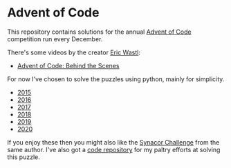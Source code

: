 # Advent of Code

This repository contains solutions for the annual [Advent of Code](https://adventofcode.com)
competition run every December.

There's some videos by the creator [Eric Wastl](https://twitter.com/ericwastl):

  * [Advent of Code: Behind the Scenes](https://www.youtube.com/watch?v=CFWuwNDOnIo)

For now I've chosen to solve the puzzles using python, mainly for simplicity.

  * [2015](./2015/README.md)
  * [2016](./2016/README.md)
  * [2017](./2017/README.md)
  * [2018](./2018/README.md)
  * [2019](./2019/README.md)
  * [2020](./2020/README.md)

If you enjoy these then you might also like the [Synacor Challenge](https://challenge.synacor.com/) from
the same author. I've also got a [code repository](https://github.com/rvaughan/synacor-challenge) for my paltry efforts at solving this puzzle.
